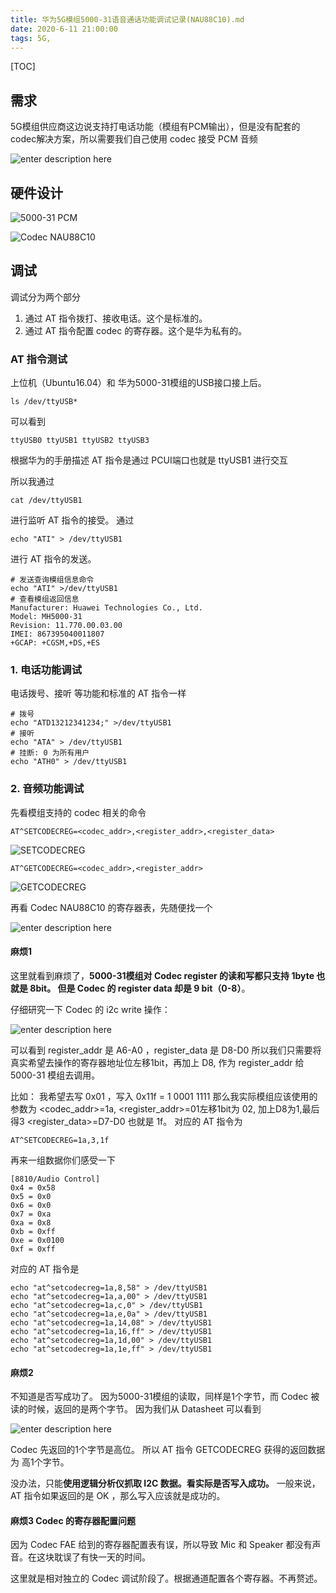 ```yaml
---
title: 华为5G模组5000-31语音通话功能调试记录(NAU88C10).md
date: 2020-6-11 21:00:00
tags: 5G,
---
```


[TOC]

## 需求
5G模组供应商这边说支持打电话功能（模组有PCM输出），但是没有配套的codec解决方案，所以需要我们自己使用 codec 接受 PCM 音频

![enter description here](./images/1593657197068.png)

## 硬件设计

![5000-31 PCM](./images/1593657259793.png)

![Codec NAU88C10](./images/1593657301684.png)

## 调试
调试分为两个部分
1. 通过 AT 指令拨打、接收电话。这个是标准的。
2. 通过 AT 指令配置 codec 的寄存器。这个是华为私有的。

### AT 指令测试
上位机（Ubuntu16.04）和 华为5000-31模组的USB接口接上后。
```
ls /dev/ttyUSB*
```
可以看到 
```
ttyUSB0 ttyUSB1 ttyUSB2 ttyUSB3
```
根据华为的手册描述 AT 指令是通过 PCUI端口也就是 ttyUSB1 进行交互

所以我通过 
```
cat /dev/ttyUSB1 
```
进行监听 AT 指令的接受。
通过 
```
echo "ATI" > /dev/ttyUSB1
```
进行 AT 指令的发送。


```
# 发送查询模组信息命令
echo "ATI" >/dev/ttyUSB1
# 查看模组返回信息
Manufacturer: Huawei Technologies Co., Ltd.
Model: MH5000-31
Revision: 11.770.00.03.00
IMEI: 867395040011807
+GCAP: +CGSM,+DS,+ES
```
### 1. 电话功能调试
电话拨号、接听 等功能和标准的 AT 指令一样
```
# 拨号
echo "ATD13212341234;" >/dev/ttyUSB1
# 接听
echo "ATA" > /dev/ttyUSB1
# 挂断: 0 为所有用户
echo "ATH0" > /dev/ttyUSB1
```

### 2. 音频功能调试
先看模组支持的 codec 相关的命令

```
AT^SETCODECREG=<codec_addr>,<register_addr>,<register_data>
```
![SETCODECREG](./images/1593657996132.png)

```
AT^GETCODECREG=<codec_addr>,<register_addr>
```
![GETCODECREG](./images/1593658013417.png)


再看 Codec  NAU88C10 的寄存器表，先随便找一个

![enter description here](./images/1593658321210.png)

#### 麻烦1
这里就看到麻烦了，**5000-31模组对 Codec register 的读和写都只支持 1byte 也就是 8bit。
但是 Codec 的 register data 却是 9 bit（0-8）**。

仔细研究一下 Codec 的 i2c write 操作：

![enter description here](./images/1593658493778.png)

可以看到 register_addr 是 A6-A0 ，register_data 是 D8-D0
所以我们只需要将真实希望去操作的寄存器地址位左移1bit，再加上 D8, 作为 register_addr 给 5000-31 模组去调用。

比如：
我希望去写 0x01 ，写入 0x11f = 1 0001 1111
那么我实际模组应该使用的参数为 
<codec_addr>=1a,
<register_addr>=01左移1bit为 02, 加上D8为1,最后得3
<register_data>=D7-D0 也就是 1f。
对应的 AT 指令为
```
AT^SETCODECREG=1a,3,1f
```

再来一组数据你们感受一下
```
[8810/Audio Control] 
0x4 = 0x58
0x5 = 0x0
0x6 = 0x0
0x7 = 0xa
0xa = 0x8
0xb = 0xff
0xe = 0x0100
0xf = 0xff
```
对应的 AT 指令是
```
echo "at^setcodecreg=1a,8,58" > /dev/ttyUSB1
echo "at^setcodecreg=1a,a,00" > /dev/ttyUSB1
echo "at^setcodecreg=1a,c,0" > /dev/ttyUSB1
echo "at^setcodecreg=1a,e,0a" > /dev/ttyUSB1
echo "at^setcodecreg=1a,14,08" > /dev/ttyUSB1
echo "at^setcodecreg=1a,16,ff" > /dev/ttyUSB1
echo "at^setcodecreg=1a,1d,00" > /dev/ttyUSB1
echo "at^setcodecreg=1a,1e,ff" > /dev/ttyUSB1
```

#### 麻烦2
不知道是否写成功了。 因为5000-31模组的读取，同样是1个字节，而 Codec 被读的时候，返回的是两个字节。
因为我们从 Datasheet 可以看到

![enter description here](./images/1593659058728.png)

Codec 先返回的1个字节是高位。
所以 AT 指令 GETCODECREG 获得的返回数据为 高1个字节。

没办法，只能**使用逻辑分析仪抓取 I2C 数据。看实际是否写入成功。**
一般来说，AT 指令如果返回的是 OK  ，那么写入应该就是成功的。

#### 麻烦3 Codec 的寄存器配置问题
因为 Codec FAE 给到的寄存器配置表有误，所以导致 Mic 和 Speaker 都没有声音。在这块耽误了有快一天的时间。

这里就是相对独立的 Codec 调试阶段了。根据通道配置各个寄存器。不再赘述。
